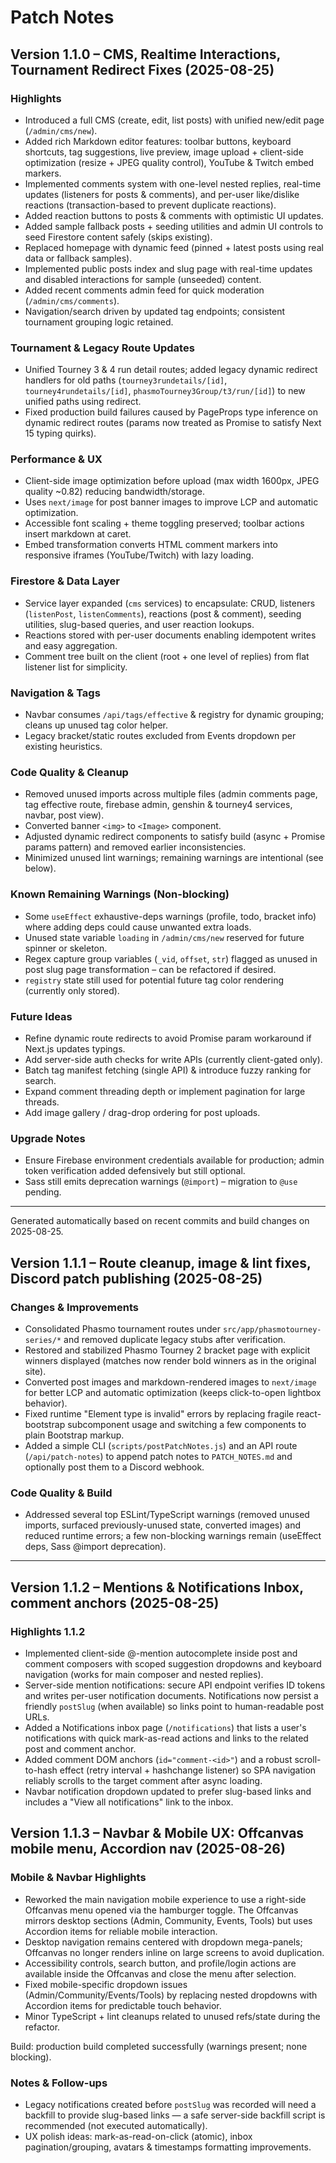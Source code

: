 # Patch Notes

## Version 1.1.0 – CMS, Realtime Interactions, Tournament Redirect Fixes (2025-08-25)

### Highlights

- Introduced a full CMS (create, edit, list posts) with unified new/edit page (`/admin/cms/new`).
- Added rich Markdown editor features: toolbar buttons, keyboard shortcuts, tag suggestions, live preview, image upload + client-side optimization (resize + JPEG quality control), YouTube & Twitch embed markers.
- Implemented comments system with one-level nested replies, real-time updates (listeners for posts & comments), and per-user like/dislike reactions (transaction-based to prevent duplicate reactions).
- Added reaction buttons to posts & comments with optimistic UI updates.
- Added sample fallback posts + seeding utilities and admin UI controls to seed Firestore content safely (skips existing).
- Replaced homepage with dynamic feed (pinned + latest posts using real data or fallback samples).
- Implemented public posts index and slug page with real-time updates and disabled interactions for sample (unseeded) content.
- Added recent comments admin feed for quick moderation (`/admin/cms/comments`).
- Navigation/search driven by updated tag endpoints; consistent tournament grouping logic retained.

### Tournament & Legacy Route Updates

- Unified Tourney 3 & 4 run detail routes; added legacy dynamic redirect handlers for old paths (`tourney3rundetails/[id]`, `tourney4rundetails/[id]`, `phasmoTourney3Group/t3/run/[id]`) to new unified paths using redirect.
- Fixed production build failures caused by PageProps type inference on dynamic redirect routes (params now treated as Promise to satisfy Next 15 typing quirks).

### Performance & UX

- Client-side image optimization before upload (max width 1600px, JPEG quality ~0.82) reducing bandwidth/storage.
- Uses `next/image` for post banner images to improve LCP and automatic optimization.
- Accessible font scaling + theme toggling preserved; toolbar actions insert markdown at caret.
- Embed transformation converts HTML comment markers into responsive iframes (YouTube/Twitch) with lazy loading.

### Firestore & Data Layer

- Service layer expanded (`cms` services) to encapsulate: CRUD, listeners (`listenPost`, `listenComments`), reactions (post & comment), seeding utilities, slug-based queries, and user reaction lookups.
- Reactions stored with per-user documents enabling idempotent writes and easy aggregation.
- Comment tree built on the client (root + one level of replies) from flat listener list for simplicity.

### Navigation & Tags

- Navbar consumes `/api/tags/effective` & registry for dynamic grouping; cleans up unused tag color helper.
- Legacy bracket/static routes excluded from Events dropdown per existing heuristics.

### Code Quality & Cleanup

- Removed unused imports across multiple files (admin comments page, tag effective route, firebase admin, genshin & tourney4 services, navbar, post view).
- Converted banner `<img>` to `<Image>` component.
- Adjusted dynamic redirect components to satisfy build (async + Promise params pattern) and removed earlier inconsistencies.
- Minimized unused lint warnings; remaining warnings are intentional (see below).

### Known Remaining Warnings (Non-blocking)

- Some `useEffect` exhaustive-deps warnings (profile, todo, bracket info) where adding deps could cause unwanted extra loads.
- Unused state variable `loading` in `/admin/cms/new` reserved for future spinner or skeleton.
- Regex capture group variables (`_vid`, `offset`, `str`) flagged as unused in post slug page transformation – can be refactored if desired.
- `registry` state still used for potential future tag color rendering (currently only stored).

### Future Ideas

- Refine dynamic route redirects to avoid Promise param workaround if Next.js updates typings.
- Add server-side auth checks for write APIs (currently client-gated only).
- Batch tag manifest fetching (single API) & introduce fuzzy ranking for search.
- Expand comment threading depth or implement pagination for large threads.
- Add image gallery / drag-drop ordering for post uploads.

### Upgrade Notes

- Ensure Firebase environment credentials available for production; admin token verification added defensively but still optional.
- Sass still emits deprecation warnings (`@import`) – migration to `@use` pending.

---

Generated automatically based on recent commits and build changes on 2025-08-25.

## Version 1.1.1 – Route cleanup, image & lint fixes, Discord patch publishing (2025-08-25)

### Changes & Improvements

- Consolidated Phasmo tournament routes under `src/app/phasmotourney-series/*` and removed duplicate legacy stubs after verification.
- Restored and stabilized Phasmo Tourney 2 bracket page with explicit winners displayed (matches now render bold winners as in the original site).
- Converted post images and markdown-rendered images to `next/image` for better LCP and automatic optimization (keeps click-to-open lightbox behavior).
- Fixed runtime "Element type is invalid" errors by replacing fragile react-bootstrap subcomponent usage and switching a few components to plain Bootstrap markup.
- Added a simple CLI (`scripts/postPatchNotes.js`) and an API route (`/api/patch-notes`) to append patch notes to `PATCH_NOTES.md` and optionally post them to a Discord webhook.

### Code Quality & Build

- Addressed several top ESLint/TypeScript warnings (removed unused imports, surfaced previously-unused state, converted images) and reduced runtime errors; a few non-blocking warnings remain (useEffect deps, Sass @import deprecation).

---

## Version 1.1.2 – Mentions & Notifications Inbox, comment anchors (2025-08-25)

### Highlights 1.1.2

- Implemented client-side @-mention autocomplete inside post and comment composers with scoped suggestion dropdowns and keyboard navigation (works for main composer and nested replies).
- Server-side mention notifications: secure API endpoint verifies ID tokens and writes per-user notification documents. Notifications now persist a friendly `postSlug` (when available) so links point to human-readable post URLs.
- Added a Notifications inbox page (`/notifications`) that lists a user's notifications with quick mark-as-read actions and links to the related post and comment anchor.
- Added comment DOM anchors (`id="comment-<id>"`) and a robust scroll-to-hash effect (retry interval + hashchange listener) so SPA navigation reliably scrolls to the target comment after async loading.
- Navbar notification dropdown updated to prefer slug-based links and includes a "View all notifications" link to the inbox.

## Version 1.1.3 – Navbar & Mobile UX: Offcanvas mobile menu, Accordion nav (2025-08-26)

### Mobile & Navbar Highlights

- Reworked the main navigation mobile experience to use a right-side Offcanvas menu opened via the hamburger toggle. The Offcanvas mirrors desktop sections (Admin, Community, Events, Tools) but uses Accordion items for reliable mobile interaction.
- Desktop navigation remains centered with dropdown mega-panels; Offcanvas no longer renders inline on large screens to avoid duplication.
- Accessibility controls, search button, and profile/login actions are available inside the Offcanvas and close the menu after selection.
- Fixed mobile-specific dropdown issues (Admin/Community/Events/Tools) by replacing nested dropdowns with Accordion items for predictable touch behavior.
- Minor TypeScript + lint cleanups related to unused refs/state during the refactor.

Build: production build completed successfully (warnings present; none blocking).

### Notes & Follow-ups

- Legacy notifications created before `postSlug` was recorded will need a backfill to provide slug-based links — a safe server-side backfill script is recommended (not executed automatically).
- UX polish ideas: mark-as-read-on-click (atomic), inbox pagination/grouping, avatars & timestamps formatting improvements.
